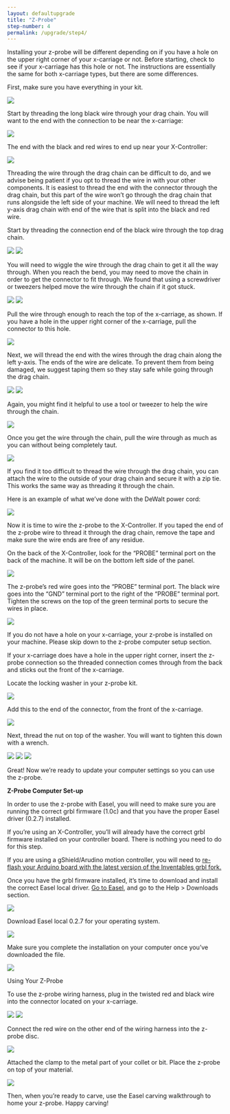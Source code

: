 ```yaml
---
layout: defaultupgrade
title: "Z-Probe"
step-number: 4
permalink: /upgrade/step4/
---
```


Installing your z-probe will be different depending on if you have a hole on the upper right corner of your x-carriage or not. Before starting, check to see if your x-carriage has this hole or not. The instructions are essentially the same for both x-carriage types, but there are some differences. 

First, make sure you have everything in your kit. 

<img src="../photo/P9210409.JPG">

Start by threading the long black wire through your drag chain. You will want to the end with the connection to be near the x-carriage: 

<img src="../photo/P9210410.JPG">

The end with the black and red wires to end up near your X-Controller:

<img src="../photo/P9210411.JPG">

Threading the wire through the drag chain can be difficult to do, and we advise being patient if you opt to thread the wire in with your other components. It is easiest to thread the end with the connector through the drag chain, but this part of the wire won’t go through the drag chain that runs alongside the left side of your machine. We will need to thread the left y-axis drag chain with end of the wire that is split into the black and red wire. 

Start by threading the connection end of the black wire through the top drag chain.

<img src="../photo/P9210412.JPG">
<img src="../photo/P9210413.JPG">

You will need to wiggle the wire through the drag chain to get it all the way through. When you reach the bend, you may need to move the chain in order to get the connector to fit through. We found that using a screwdriver or tweezers helped move the wire through the chain if it got stuck. 

<img src="../photo/P9210414.JPG">
<img src="../photo/P9210416.JPG">

Pull the wire through enough to reach the top of the x-carriage, as shown. If you have a hole in the upper right corner of the x-carriage, pull the connector to this hole.

<img src="../photo/P9210417.JPG">

Next, we will thread the end with the wires through the drag chain along the left y-axis. The ends of the wire are delicate. To prevent them from being damaged, we suggest taping them so they stay safe while going through the drag chain.

<img src="../photo/P9210420.JPG">
<img src="../photo/P9210421.JPG">

Again, you might find it helpful to use a tool or tweezer to help the wire through the chain.

<img src="../photo/P9210422.JPG">

Once you get the wire through the chain, pull the wire through as much as you can without being completely taut. 

<img src="../photo/P9210423.JPG">

If you find it too difficult to thread the wire through the drag chain, you can attach the wire to the outside of your drag chain and secure it with a zip tie. This works the same way as threading it through the chain. 

Here is an example of what we’ve done with the DeWalt power cord:

<img src="18.JPG">

Now it is time to wire the z-probe to the X-Controller. If you taped the end of the z-probe wire to thread it through the drag chain, remove the tape and make sure the wire ends are free of any residue. 

On the back of the X-Controller, look for the “PROBE” terminal port on the back of the machine. It will be on the bottom left side of the panel. 

<img src="../photo/P9210424.jpg">

The z-probe’s red wire goes into the “PROBE” terminal port. The black wire goes into the “GND” terminal port to the right of the “PROBE” terminal port. Tighten the screws on the top of the green terminal ports to secure the wires in place. 

<img src="../photo/P9210426.JPG">

If you do not have a hole on your x-carriage, your z-probe is installed on your machine. Please skip down to the z-probe computer setup section. 

If your x-carriage does have a hole in the upper right corner, insert the z-probe connection so the threaded connection comes through from the back and sticks out the front of the x-carriage. 

Locate the locking washer in your z-probe kit. 

<img src="../photo/P9210428.JPG">

Add this to the end of the connector, from the front of the x-carriage. 

<img src="../photo/P9210427.JPG">

Next, thread the nut on top of the washer. You will want to tighten this down with a wrench. 

<img src="../photo/P9210429.JPG">
<img src="../photo/P9210430.JPG">
<img src="../photo/P9210431.JPG">

Great! Now we’re ready to update your computer settings so you can use the z-probe. 

<strong>Z-Probe Computer Set-up</strong>

In order to use the z-probe with Easel, you will need to make sure you are running the correct grbl firmware (1.0c) and that you have the proper Easel driver (0.2.7) installed. 

If you’re using an X-Controller, you’ll will already have the correct grbl firmware installed on your controller board. There is nothing you need to do for this step. 

If you are using a gShield/Arudino motion controller, you will need to <a href="https://inventables.desk.com/customer/portal/articles/2058884?b_id=9562&t=0">re-flash your Arduino board with the latest version of the Inventables grbl fork.</a> 

Once you have the grbl firmware installed, it’s time to download and install the correct Easel local driver. <a href="http://easel.inventables.com/">Go to Easel,</a> and go to the Help > Downloads section. 
 
<img src="../photo/Easel screenshot 1 - downloads.png">

Download Easel local 0.2.7 for your operating system.

<img src="../photo/Easel screenshot 2 - 0.2.7 version.png">

Make sure you complete the installation on your computer once you’ve downloaded the file. 

<img src="../photo/Easel screenshot 3 - open file.png">

Using Your Z-Probe

To use the z-probe wiring harness, plug in the twisted red and black wire into the connector located on your x-carriage. 

<img src="../photo/P9210433.JPG">
<img src="../photo/P9210434.JPG">

Connect the red wire on the other end of the wiring harness into the z-probe disc. 

<img src="../photo/P9210435.JPG">

Attached the clamp to the metal part of your collet or bit. Place the z-probe on top of your material. 

<img src="../photo/P9210438.JPG">

Then, when you’re ready to carve, use the Easel carving walkthrough to home your z-probe. Happy carving!